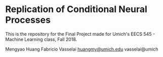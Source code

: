 # Replication of Conditional Neural Processes
This is the repository for the Final Project made for Umich's EECS 545 - Machine Learning class, Fall 2018.

Mengyao Huang         Fabricio Vasselai
huangmy@umich.edu     vasselai@umich

